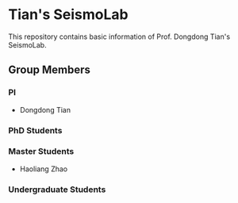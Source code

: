# Tian's SeismoLab

This repository contains basic information of Prof. Dongdong Tian's SeismoLab.

## Group Members

### PI

- Dongdong Tian

### PhD Students

### Master Students
- Haoliang Zhao
### Undergraduate Students
